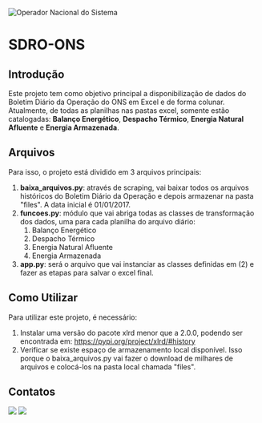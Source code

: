![Operador Nacional do Sistema](https://user-images.githubusercontent.com/35044363/221372716-a5065a5b-b874-4362-a1bd-e58b162c5c4b.png)
# SDRO-ONS

## Introdução
Este projeto tem como objetivo principal a disponibilização de dados do Boletim Diário da Operação do ONS em Excel e de forma colunar. Atualmente, de todas as planilhas nas pastas excel, somente estão catalogadas: **Balanço Energético**, **Despacho Térmico**, **Energia Natural Afluente** e **Energia Armazenada**.

## Arquivos
Para isso, o projeto está dividido em 3 arquivos principais:

1. **baixa_arquivos.py**: através de scraping, vai baixar todos os arquivos históricos do Boletim Diário da Operação e depois armazenar na pasta "files". A data inicial é 01/01/2017.
2. **funcoes.py**: módulo que vai abriga todas as classes de transformação dos dados, uma para cada planilha do arquivo diário:
    1. Balanço Energético
    2. Despacho Térmico
    3. Energia Natural Afluente
    4. Energia Armazenada
3. **app.py**: será o arquivo que vai instanciar as classes definidas em (2) e fazer as etapas para salvar o excel final.

## Como Utilizar

Para utilizar este projeto, é necessário:

1. Instalar uma versão do pacote xlrd menor que a 2.0.0, podendo ser encontrada em: https://pypi.org/project/xlrd/#history
2. Verificar se existe espaço de armazenamento local disponível. Isso porque o baixa_arquivos.py vai fazer o download de milhares de arquivos e colocá-los na pasta local chamada "files".

## Contatos

<div>
<a href = "mailto:diego.holanda.neri@gmail.com"><img src="https://img.shields.io/badge/Gmail-D14836?style=for-the-badge&logo=gmail&logoColor=white" target="_blank"></a>
<a href="https://www.linkedin.com/in/diego-neri/" target="_blank"><img src="https://img.shields.io/badge/-LinkedIn-%230077B5?style=for-the-badge&logo=linkedin&logoColor=white" target="_blank"></a>   
</div>
